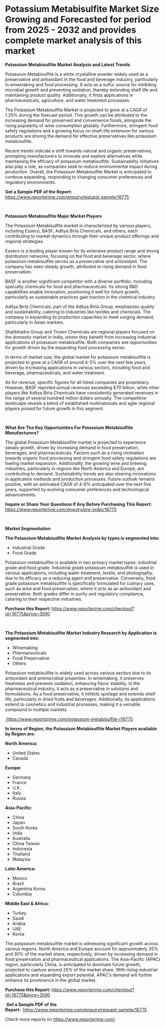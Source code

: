 <p><h1>Potassium Metabisulfite Market Size Growing and Forecasted for period from 2025 - 2032 and provides complete market analysis of this market</h1></p><p><strong>Potassium Metabisulfite Market Analysis and Latest Trends</strong></p>
<p><p>Potassium Metabisulfite is a white crystalline powder widely used as a preservative and antioxidant in the food and beverage industry, particularly in winemaking and food processing. It acts as a sulfur source for inhibiting microbial growth and preventing oxidation, thereby extending shelf life and maintaining product quality. Additionally, it finds applications in pharmaceuticals, agriculture, and water treatment processes.</p><p>The Potassium Metabisulfite Market is projected to grow at a CAGR of 1.25% during the forecast period. This growth can be attributed to the increasing demand for preserved and convenience foods, alongside the rising popularity of wine consumption globally. Furthermore, stringent food safety regulations and a growing focus on shelf-life extension for various products are driving the demand for effective preservatives like potassium metabisulfite.</p><p>Recent trends indicate a shift towards natural and organic preservatives, prompting manufacturers to innovate and explore alternatives while maintaining the efficacy of potassium metabisulfite. Sustainability initiatives also play a role, as companies seek to reduce environmental impact during production. Overall, the Potassium Metabisulfite Market is anticipated to continue expanding, responding to changing consumer preferences and regulatory environments.</p></p>
<p><strong>Get a Sample PDF of the Report:&nbsp;</strong> <a href="https://www.reportprime.com/enquiry/request-sample/16775?utm_campaign=2639&utm_medium=2&utm_source=Github&utm_content=ia&utm_term=18032025&utm_id=potassium-metabisulfite">https://www.reportprime.com/enquiry/request-sample/16775</a></p>
<p>&nbsp;</p>
<p><strong>Potassium Metabisulfite Major Market Players</strong></p>
<p><p>The Potassium Metabisulfite market is characterized by various players, including Esseco, BASF, Aditya Birla Chemicals, and others, each contributing to market dynamics through their unique product offerings and regional strategies.</p><p>Esseco is a leading player known for its extensive product range and strong distribution networks, focusing on the food and beverage sector, where potassium metabisulfite serves as a preservative and antioxidant. The company has seen steady growth, attributed to rising demand in food preservation.</p><p>BASF is another significant competitor with a diverse portfolio, including specialty chemicals for food and pharmaceuticals. Its strong R&D capabilities enable innovation, positioning it well for future growth, particularly as sustainable practices gain traction in the chemical industry.</p><p>Aditya Birla Chemicals, part of the Aditya Birla Group, emphasizes quality and sustainability, catering to industries like textiles and chemicals. The company is expanding its production capacities to meet surging demand, particularly in Asian markets.</p><p>Shalibhadra Group and Triveni Chemicals are regional players focused on the domestic market in India, where they benefit from increasing industrial applications of potassium metabisulfite. Both companies see opportunities for growth driven by the expanding food processing sector.</p><p>In terms of market size, the global market for potassium metabisulfite is projected to grow at a CAGR of around 4-5% over the next few years, driven by increasing applications in various sectors, including food and beverage, pharmaceuticals, and water treatment.</p><p>As for revenue, specific figures for all listed companies are proprietary. However, BASF reported annual revenues exceeding €70 billion, while other players like Aditya Birla Chemicals have consistently generated revenues in the range of several hundred million dollars annually. The competitive landscape reveals a blend of established multinationals and agile regional players poised for future growth in this segment.</p></p>
<p>&nbsp;</p>
<p><strong>What Are The Key Opportunities For Potassium Metabisulfite Manufacturers?</strong></p>
<p><p>The global Potassium Metabisulfite market is projected to experience steady growth, driven by increasing demand in food preservation, beverages, and pharmaceuticals. Factors such as a rising inclination towards organic food processing and stringent food safety regulations are fueling market expansion. Additionally, the growing wine and brewing industries, particularly in regions like North America and Europe, are contributing to demand. Sustainability trends are also steering innovations in application methods and production processes. Future outlook remains positive, with an estimated CAGR of 4-6% anticipated over the next five years, supported by evolving consumer preferences and technological advancements.</p></p>
<p><strong>Inquire or Share Your Questions If Any Before Purchasing This Report:</strong> <a href="https://www.reportprime.com/enquiry/pre-order/16775?utm_campaign=2639&utm_medium=2&utm_source=Github&utm_content=ia&utm_term=18032025&utm_id=potassium-metabisulfite">https://www.reportprime.com/enquiry/pre-order/16775</a></p>
<p>&nbsp;</p>
<p><strong>Market Segmentation</strong></p>
<p><strong>The Potassium Metabisulfite Market Analysis by types is segmented into:</strong></p>
<p><ul><li>Industrial Grade</li><li>Food Grade</li></ul></p>
<p><p>Potassium metabisulfite is available in two primary market types: industrial grade and food grade. Industrial grade potassium metabisulfite is used in various applications, including water treatment, textile, and photography, due to its efficacy as a reducing agent and preservative. Conversely, food grade potassium metabisulfite is specifically formulated for culinary uses, such as wine and food preservation, where it acts as an antioxidant and preservative. Both grades differ in purity and regulatory compliance, catering to their respective industries.</p></p>
<p><strong>Purchase this Report:&nbsp;</strong><a href="https://www.reportprime.com/checkout?id=16775&price=3590&utm_campaign=2639&utm_medium=2&utm_source=Github&utm_content=ia&utm_term=18032025&utm_id=potassium-metabisulfite">https://www.reportprime.com/checkout?id=16775&price=3590</a></p>
<p>&nbsp;</p>
<p><strong>The Potassium Metabisulfite Market Industry Research by Application is segmented into:</strong></p>
<p><ul><li>Winemaking</li><li>Pharmaceuticals</li><li>Food Preservative</li><li>Others</li></ul></p>
<p><p>Potassium metabisulfite is widely used across various sectors due to its antioxidant and antimicrobial properties. In winemaking, it preserves freshness and prevents oxidation, enhancing flavor stability. In the pharmaceutical industry, it acts as a preservative in solutions and formulations. As a food preservative, it inhibits spoilage and extends shelf life, particularly in dried fruits and beverages. Additionally, its applications extend to cosmetics and industrial processes, making it a versatile compound in multiple markets.</p></p>
<p><a href="https://www.reportprime.com/potassium-metabisulfite-r16775?utm_campaign=2639&utm_medium=2&utm_source=Github&utm_content=ia&utm_term=18032025&utm_id=potassium-metabisulfite">&nbsp;https://www.reportprime.com/potassium-metabisulfite-r16775</a></p>
<p><strong>In terms of Region, the Potassium Metabisulfite Market Players available by Region are:</strong></p>
<p>
    <p> <strong> North America: </strong>
        <ul>
            <li>United States</li>
            <li>Canada</li>
        </ul>
        </p> 
    <p> <strong> Europe: </strong>
        <ul>
            <li>Germany</li>
            <li>France</li>
            <li>U.K.</li>
            <li>Italy</li>
            <li>Russia</li>
        </ul>
        </p> 
    <p> <strong> Asia-Pacific: </strong>
        <ul>
            <li>China</li>
            <li>Japan</li>
            <li>South Korea</li>
            <li>India</li>
            <li>Australia</li>
            <li>China Taiwan</li>
            <li>Indonesia</li>
            <li>Thailand</li>
            <li>Malaysia</li>
        </ul>
        </p> 
    <p> <strong> Latin America: </strong>
        <ul>
            <li>Mexico</li>
            <li>Brazil</li>
            <li>Argentina Korea</li>
            <li>Colombia</li>
        </ul>
        </p> 
    <p> <strong> Middle East & Africa: </strong>
        <ul>
            <li>Turkey</li>
            <li>Saudi</li>
            <li>Arabia</li>
            <li>UAE</li>
            <li>Korea</li>
        </ul>
    </p>
    </p>
<p><p>The potassium metabisulfite market is witnessing significant growth across various regions. North America and Europe account for approximately 35% and 30% of the market share, respectively, driven by increasing demand in food preservation and pharmaceutical applications. The Asia-Pacific (APAC) region, particularly China, is anticipated to dominate future growth, projected to capture around 25% of the market share. With rising industrial applications and expanding export potential, APAC's demand will further enhance its prominence in the global market.</p></p>
<p><strong>Purchase this Report: </strong><a href="https://www.reportprime.com/checkout?id=16775&price=3590&utm_campaign=2639&utm_medium=2&utm_source=Github&utm_content=ia&utm_term=18032025&utm_id=potassium-metabisulfite">https://www.reportprime.com/checkout?id=16775&price=3590</a></p>
<p>&nbsp;<strong>Get a Sample PDF of the Report:&nbsp;&nbsp;</strong><a href="https://www.reportprime.com/enquiry/request-sample/16775?utm_campaign=2639&utm_medium=2&utm_source=Github&utm_content=ia&utm_term=18032025&utm_id=potassium-metabisulfite">https://www.reportprime.com/enquiry/request-sample/16775</a></p>
<p><strong></strong></p>
<p>Check more reports on <a href="https://www.reportprime.com/?utm_campaign=2639&utm_medium=2&utm_source=Github&utm_content=ia&utm_term=18032025&utm_id=potassium-metabisulfite">https://www.reportprime.com/</a></p>